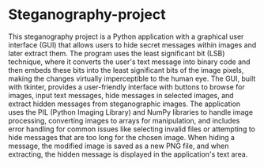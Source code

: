 # Steganography-project
This steganography project is a Python application with a graphical user interface (GUI) that allows users to hide secret messages within images and later extract them. The program uses the least significant bit (LSB) technique, where it converts the user's text message into binary code and then embeds these bits into the least significant bits of the image pixels, making the changes virtually imperceptible to the human eye. The GUI, built with tkinter, provides a user-friendly interface with buttons to browse for images, input text messages, hide messages in selected images, and extract hidden messages from steganographic images. The application uses the PIL (Python Imaging Library) and NumPy libraries to handle image processing, converting images to arrays for manipulation, and includes error handling for common issues like selecting invalid files or attempting to hide messages that are too long for the chosen image. When hiding a message, the modified image is saved as a new PNG file, and when extracting, the hidden message is displayed in the application's text area.
